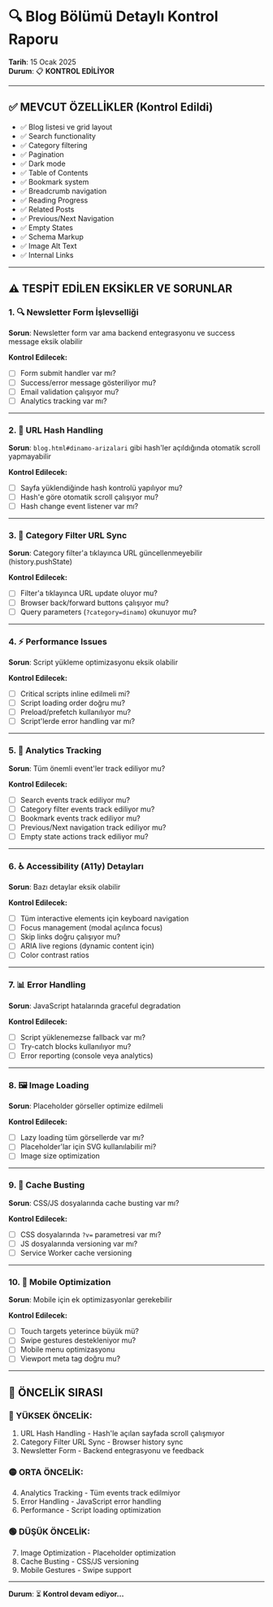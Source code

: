 # 🔍 Blog Bölümü Detaylı Kontrol Raporu
**Tarih**: 15 Ocak 2025  
**Durum**: 📋 **KONTROL EDİLİYOR**

---

## ✅ MEVCUT ÖZELLİKLER (Kontrol Edildi)

- ✅ Blog listesi ve grid layout
- ✅ Search functionality
- ✅ Category filtering
- ✅ Pagination
- ✅ Dark mode
- ✅ Table of Contents
- ✅ Bookmark system
- ✅ Breadcrumb navigation
- ✅ Reading Progress
- ✅ Related Posts
- ✅ Previous/Next Navigation
- ✅ Empty States
- ✅ Schema Markup
- ✅ Image Alt Text
- ✅ Internal Links

---

## ⚠️ TESPİT EDİLEN EKSİKLER VE SORUNLAR

### 1. 🔍 Newsletter Form İşlevselliği
**Sorun**: Newsletter form var ama backend entegrasyonu ve success message eksik olabilir

**Kontrol Edilecek:**
- [ ] Form submit handler var mı?
- [ ] Success/error message gösteriliyor mu?
- [ ] Email validation çalışıyor mu?
- [ ] Analytics tracking var mı?

---

### 2. 📱 URL Hash Handling
**Sorun**: `blog.html#dinamo-arizalari` gibi hash'ler açıldığında otomatik scroll yapmayabilir

**Kontrol Edilecek:**
- [ ] Sayfa yüklendiğinde hash kontrolü yapılıyor mu?
- [ ] Hash'e göre otomatik scroll çalışıyor mu?
- [ ] Hash change event listener var mı?

---

### 3. 🔗 Category Filter URL Sync
**Sorun**: Category filter'a tıklayınca URL güncellenmeyebilir (history.pushState)

**Kontrol Edilecek:**
- [ ] Filter'a tıklayınca URL update oluyor mu?
- [ ] Browser back/forward buttons çalışıyor mu?
- [ ] Query parameters (`?category=dinamo`) okunuyor mu?

---

### 4. ⚡ Performance Issues
**Sorun**: Script yükleme optimizasyonu eksik olabilir

**Kontrol Edilecek:**
- [ ] Critical scripts inline edilmeli mi?
- [ ] Script loading order doğru mu?
- [ ] Preload/prefetch kullanılıyor mu?
- [ ] Script'lerde error handling var mı?

---

### 5. 🎯 Analytics Tracking
**Sorun**: Tüm önemli event'ler track ediliyor mu?

**Kontrol Edilecek:**
- [ ] Search events track ediliyor mu?
- [ ] Category filter events track ediliyor mu?
- [ ] Bookmark events track ediliyor mu?
- [ ] Previous/Next navigation track ediliyor mu?
- [ ] Empty state actions track ediliyor mu?

---

### 6. ♿ Accessibility (A11y) Detayları
**Sorun**: Bazı detaylar eksik olabilir

**Kontrol Edilecek:**
- [ ] Tüm interactive elements için keyboard navigation
- [ ] Focus management (modal açılınca focus)
- [ ] Skip links doğru çalışıyor mu?
- [ ] ARIA live regions (dynamic content için)
- [ ] Color contrast ratios

---

### 7. 📊 Error Handling
**Sorun**: JavaScript hatalarında graceful degradation

**Kontrol Edilecek:**
- [ ] Script yüklenemezse fallback var mı?
- [ ] Try-catch blocks kullanılıyor mu?
- [ ] Error reporting (console veya analytics)

---

### 8. 🖼️ Image Loading
**Sorun**: Placeholder görseller optimize edilmeli

**Kontrol Edilecek:**
- [ ] Lazy loading tüm görsellerde var mı?
- [ ] Placeholder'lar için SVG kullanılabilir mi?
- [ ] Image size optimization

---

### 9. 🔄 Cache Busting
**Sorun**: CSS/JS dosyalarında cache busting var mı?

**Kontrol Edilecek:**
- [ ] CSS dosyalarında `?v=` parametresi var mı?
- [ ] JS dosyalarında versioning var mı?
- [ ] Service Worker cache versioning

---

### 10. 📱 Mobile Optimization
**Sorun**: Mobile için ek optimizasyonlar gerekebilir

**Kontrol Edilecek:**
- [ ] Touch targets yeterince büyük mü?
- [ ] Swipe gestures destekleniyor mu?
- [ ] Mobile menu optimizasyonu
- [ ] Viewport meta tag doğru mu?

---

## 🎯 ÖNCELİK SIRASI

### 🔴 YÜKSEK ÖNCELİK:
1. URL Hash Handling - Hash'le açılan sayfada scroll çalışmıyor
2. Category Filter URL Sync - Browser history sync
3. Newsletter Form - Backend entegrasyonu ve feedback

### 🟡 ORTA ÖNCELİK:
4. Analytics Tracking - Tüm events track edilmiyor
5. Error Handling - JavaScript error handling
6. Performance - Script loading optimization

### 🟢 DÜŞÜK ÖNCELİK:
7. Image Optimization - Placeholder optimization
8. Cache Busting - CSS/JS versioning
9. Mobile Gestures - Swipe support

---

**Durum**: ⏳ **Kontrol devam ediyor...**

